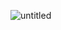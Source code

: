 ![untitled](https://user-images.githubusercontent.com/92494452/178412126-58694608-2a6c-443f-b8d2-50f22b8dad4a.gif)
